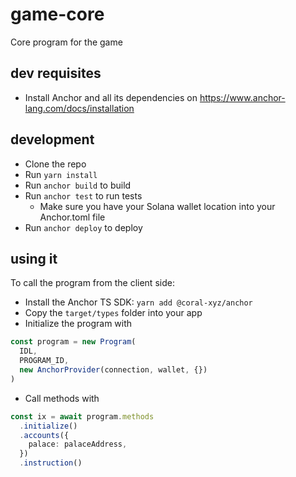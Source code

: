 # game-core

Core program for the game

## dev requisites

- Install Anchor and all its dependencies on https://www.anchor-lang.com/docs/installation

## development

- Clone the repo
- Run `yarn install`
- Run `anchor build` to build
- Run `anchor test` to run tests
  - Make sure you have your Solana wallet location into your Anchor.toml file
- Run `anchor deploy` to deploy

## using it

To call the program from the client side:

- Install the Anchor TS SDK: `yarn add @coral-xyz/anchor`
- Copy the `target/types` folder into your app
- Initialize the program with

```ts
const program = new Program(
  IDL,
  PROGRAM_ID,
  new AnchorProvider(connection, wallet, {})
)
```

- Call methods with

```ts
const ix = await program.methods
  .initialize()
  .accounts({
    palace: palaceAddress,
  })
  .instruction()
```
